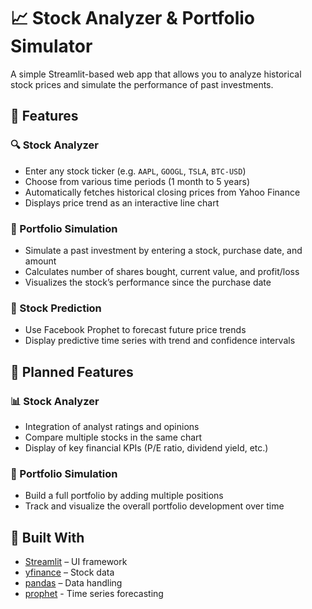 # 📈 Stock Analyzer & Portfolio Simulator

A simple Streamlit-based web app that allows you to analyze historical stock prices and simulate the performance of past investments.

## 🚀 Features

### 🔍 Stock Analyzer
- Enter any stock ticker (e.g. `AAPL`, `GOOGL`, `TSLA`, `BTC-USD`)
- Choose from various time periods (1 month to 5 years)
- Automatically fetches historical closing prices from Yahoo Finance
- Displays price trend as an interactive line chart

### 💼 Portfolio Simulation
- Simulate a past investment by entering a stock, purchase date, and amount
- Calculates number of shares bought, current value, and profit/loss
- Visualizes the stock’s performance since the purchase date

### 🔮 Stock Prediction
- Use Facebook Prophet to forecast future price trends
- Display predictive time series with trend and confidence intervals

## 🔮 Planned Features

### 📊 Stock Analyzer
- Integration of analyst ratings and opinions
- Compare multiple stocks in the same chart
- Display of key financial KPIs (P/E ratio, dividend yield, etc.)

### 💼 Portfolio Simulation
- Build a full portfolio by adding multiple positions
- Track and visualize the overall portfolio development over time

## 🧩 Built With

- [Streamlit](https://streamlit.io/) – UI framework
- [yfinance](https://ranaroussi.github.io/yfinance/) – Stock data
- [pandas](https://pandas.pydata.org/) – Data handling
- [prophet](https://facebook.github.io/prophet/) - Time series forecasting
